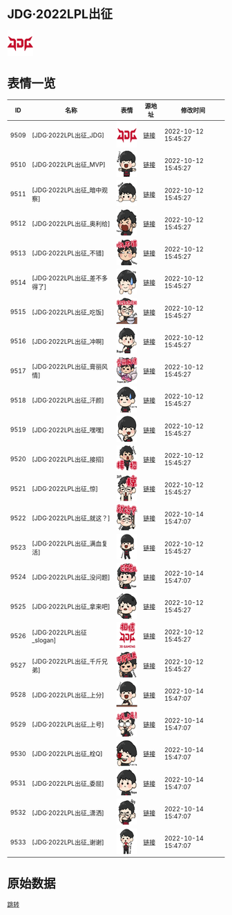 # JDG·2022LPL出征

<img src="./cover.png" height="60" alt="cover" />

# 表情一览

|ID|名称|表情|源地址|修改时间|
|----|----|----|----|----|
|9509|[JDG·2022LPL出征_JDG]|<img src="./pic/009509_%5BJDG·2022LPL出征_JDG%5D.png" height="60" alt="JDG"/>|[链接](http://i0.hdslb.com/bfs/emote/78856e3292961897de6bebb7ef0c3bc167e5da2a.png)|2022-10-12 15:45:27|
|9510|[JDG·2022LPL出征_MVP]|<img src="./pic/009510_%5BJDG·2022LPL出征_MVP%5D.png" height="60" alt="MVP"/>|[链接](http://i0.hdslb.com/bfs/emote/954b1371ba51729655f053fcb14579a8a2e246d6.png)|2022-10-12 15:45:27|
|9511|[JDG·2022LPL出征_暗中观察]|<img src="./pic/009511_%5BJDG·2022LPL出征_暗中观察%5D.png" height="60" alt="暗中观察"/>|[链接](http://i0.hdslb.com/bfs/emote/e4fa6dc1b69feb3ca2e2bf75c4129bff56fb91da.png)|2022-10-12 15:45:27|
|9512|[JDG·2022LPL出征_奥利给]|<img src="./pic/009512_%5BJDG·2022LPL出征_奥利给%5D.png" height="60" alt="奥利给"/>|[链接](http://i0.hdslb.com/bfs/emote/ffb87531d3ef02ef997e455188ca185a20fb4aa7.png)|2022-10-12 15:45:27|
|9513|[JDG·2022LPL出征_不错]|<img src="./pic/009513_%5BJDG·2022LPL出征_不错%5D.png" height="60" alt="不错"/>|[链接](http://i0.hdslb.com/bfs/emote/970c92defc41a7d6a3cfa0138679e6a453c02b5f.png)|2022-10-12 15:45:27|
|9514|[JDG·2022LPL出征_差不多得了]|<img src="./pic/009514_%5BJDG·2022LPL出征_差不多得了%5D.png" height="60" alt="差不多得了"/>|[链接](http://i0.hdslb.com/bfs/emote/fd6914b94f9faeb0de50f90d01cbd7491aef91af.png)|2022-10-12 15:45:27|
|9515|[JDG·2022LPL出征_吃饭]|<img src="./pic/009515_%5BJDG·2022LPL出征_吃饭%5D.png" height="60" alt="吃饭"/>|[链接](http://i0.hdslb.com/bfs/emote/c3c8a4efd85f0a66725561e82ada78d955c96798.png)|2022-10-12 15:45:27|
|9516|[JDG·2022LPL出征_冲啊]|<img src="./pic/009516_%5BJDG·2022LPL出征_冲啊%5D.png" height="60" alt="冲啊"/>|[链接](http://i0.hdslb.com/bfs/emote/4685dafb4ea9250f07fb642ba381ea22fe184765.png)|2022-10-12 15:45:27|
|9517|[JDG·2022LPL出征_膏丽风情]|<img src="./pic/009517_%5BJDG·2022LPL出征_膏丽风情%5D.png" height="60" alt="膏丽风情"/>|[链接](http://i0.hdslb.com/bfs/emote/aaa96947035df534817bb213deabbf58a843b02f.png)|2022-10-12 15:45:27|
|9518|[JDG·2022LPL出征_汗颜]|<img src="./pic/009518_%5BJDG·2022LPL出征_汗颜%5D.png" height="60" alt="汗颜"/>|[链接](http://i0.hdslb.com/bfs/emote/58c394db9551fd1281d548c5e1660b8d3149afb7.png)|2022-10-12 15:45:27|
|9519|[JDG·2022LPL出征_嘿嘿]|<img src="./pic/009519_%5BJDG·2022LPL出征_嘿嘿%5D.png" height="60" alt="嘿嘿"/>|[链接](http://i0.hdslb.com/bfs/emote/f0219cf98df2960af1a59a8a695aee421306c392.png)|2022-10-12 15:45:27|
|9520|[JDG·2022LPL出征_接招]|<img src="./pic/009520_%5BJDG·2022LPL出征_接招%5D.png" height="60" alt="接招"/>|[链接](http://i0.hdslb.com/bfs/emote/988cf4ca4aa1751e85647fa682e98a0ba85549a6.png)|2022-10-12 15:45:27|
|9521|[JDG·2022LPL出征_惊]|<img src="./pic/009521_%5BJDG·2022LPL出征_惊%5D.png" height="60" alt="惊"/>|[链接](http://i0.hdslb.com/bfs/emote/036dd02dcbe4e62dc0f9a8da13e9469c51e04b94.png)|2022-10-12 15:45:27|
|9522|[JDG·2022LPL出征_就这？]|<img src="./pic/009522_%5BJDG·2022LPL出征_就这？%5D.png" height="60" alt="就这？"/>|[链接](http://i0.hdslb.com/bfs/emote/62ab0bcd4946edcf8d2d278a8a650558df2a5f9b.png)|2022-10-14 15:47:07|
|9523|[JDG·2022LPL出征_满血复活]|<img src="./pic/009523_%5BJDG·2022LPL出征_满血复活%5D.png" height="60" alt="满血复活"/>|[链接](http://i0.hdslb.com/bfs/emote/8351cbccf6b23596af41964e3aa5cb26db6b32bf.png)|2022-10-12 15:45:27|
|9524|[JDG·2022LPL出征_没问题]|<img src="./pic/009524_%5BJDG·2022LPL出征_没问题%5D.png" height="60" alt="没问题"/>|[链接](http://i0.hdslb.com/bfs/emote/31687c905c4c114ce9ec1a66ab9099241daa04b3.png)|2022-10-14 15:47:07|
|9525|[JDG·2022LPL出征_拿来吧]|<img src="./pic/009525_%5BJDG·2022LPL出征_拿来吧%5D.png" height="60" alt="拿来吧"/>|[链接](http://i0.hdslb.com/bfs/emote/7781b8575f9964f265b059a917fc1448f9f903dd.png)|2022-10-12 15:45:27|
|9526|[JDG·2022LPL出征_slogan]|<img src="./pic/009526_%5BJDG·2022LPL出征_slogan%5D.png" height="60" alt="slogan"/>|[链接](http://i0.hdslb.com/bfs/emote/a8a95186c138e2eae5feeec2445cefff00d20e0f.png)|2022-10-12 15:45:27|
|9527|[JDG·2022LPL出征_千斤兄弟]|<img src="./pic/009527_%5BJDG·2022LPL出征_千斤兄弟%5D.png" height="60" alt="千斤兄弟"/>|[链接](http://i0.hdslb.com/bfs/emote/5bce54ba60313219eeb616491f5430dabbddac9d.png)|2022-10-12 15:45:27|
|9528|[JDG·2022LPL出征_上分]|<img src="./pic/009528_%5BJDG·2022LPL出征_上分%5D.png" height="60" alt="上分"/>|[链接](http://i0.hdslb.com/bfs/emote/daedc492ae9aa96e7555792043987a2f67882049.png)|2022-10-14 15:47:07|
|9529|[JDG·2022LPL出征_上号]|<img src="./pic/009529_%5BJDG·2022LPL出征_上号%5D.png" height="60" alt="上号"/>|[链接](http://i0.hdslb.com/bfs/emote/f9f3ca17308ce6d5579560c67690c09512c1cc68.png)|2022-10-14 15:47:07|
|9530|[JDG·2022LPL出征_栓Q]|<img src="./pic/009530_%5BJDG·2022LPL出征_栓Q%5D.png" height="60" alt="栓Q"/>|[链接](http://i0.hdslb.com/bfs/emote/49b53bdfe15423371d134a229a916306e626db43.png)|2022-10-14 15:47:07|
|9531|[JDG·2022LPL出征_委屈]|<img src="./pic/009531_%5BJDG·2022LPL出征_委屈%5D.png" height="60" alt="委屈"/>|[链接](http://i0.hdslb.com/bfs/emote/e2e0dd289c1004f84a91affe491479f2ece3ddad.png)|2022-10-14 15:47:07|
|9532|[JDG·2022LPL出征_潇洒]|<img src="./pic/009532_%5BJDG·2022LPL出征_潇洒%5D.png" height="60" alt="潇洒"/>|[链接](http://i0.hdslb.com/bfs/emote/985c8fe024d05d30d2f9d10edfa348432b18c4c8.png)|2022-10-14 15:47:07|
|9533|[JDG·2022LPL出征_谢谢]|<img src="./pic/009533_%5BJDG·2022LPL出征_谢谢%5D.png" height="60" alt="谢谢"/>|[链接](http://i0.hdslb.com/bfs/emote/5cb5f8dff3222bfa16147663e81ff6024e09bdbd.png)|2022-10-14 15:47:07|

# 原始数据

[跳转](./raw.json)

